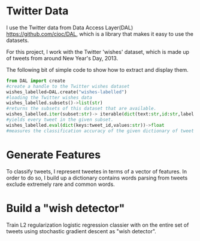 Twitter Data
============

I use the Twitter data from Data Access Layer(DAL) https://github.com/cioc/DAL, which is a library that makes it easy to use the datasets. 

For this project, I work with the Twitter 'wishes' dataset, which is made up of tweets from around New Year's Day, 2013. 

The following bit of simple code to show how to extract and display them.

```python
from DAL import create
#create a handle to the Twitter wishes dataset
wishes_labelled=DAL.create("wishes-labelled")
#loading the Twitter wishes data
wishes_labelled.subsets()->list(str)
#returns the subsets of this dataset that are available.
wishes_labelled.iter(subset:str)-> iterable(dict(text:str,id:str,label:str))
#yields every tweet in the given subset.
wishes_labelled.eval(dict(keys:tweet_id,values:str))->float
#measures the classification accuracy of the given dictionary of tweet classes.uracy of the given dictionary of tweet classes
```

Generate Features
=================

To classify tweets, I represent tweetes in terms of a vector of features. In order to do so, I build up a dictionary contains words parsing from tweets exclude extremely rare and common words.

Build a "wish detector"
=======================

Train L2 regularization logistic regression classier with on the entire set of tweets using stochastic gradient descent as "wish detector". 